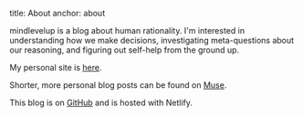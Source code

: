 title: About
anchor: about

mindlevelup is a blog about human rationality. I'm interested in understanding how we make decisions, investigating meta-questions about our reasoning, and figuring out self-help from the ground up.

My personal site is [here](https://owenshen24.github.io/).

Shorter, more personal blog posts can be found on [Muse](httpsL//mlu.red/muse).

This blog is on [GitHub](https://github.com/owenshen24/golb) and is hosted with Netlify.